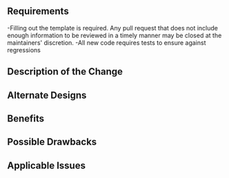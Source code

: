 <h2>Requirements</h2>
-Filling out the template is required. Any pull request that does not include enough information to be reviewed in a timely manner may be closed at the maintainers' discretion.
-All new code requires tests to ensure against regressions
<h2>Description of the Change</h2>
<h2>Alternate Designs</h2>
<h2>Benefits</h2>
<h2>Possible Drawbacks</h2>
<h2>Applicable Issues</h2>
